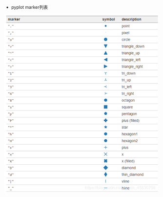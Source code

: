 + pyplot marker列表

![marker](https://raw.githubusercontent.com/ChCh1999/md_img/master/md_img/20200502203615679.png)